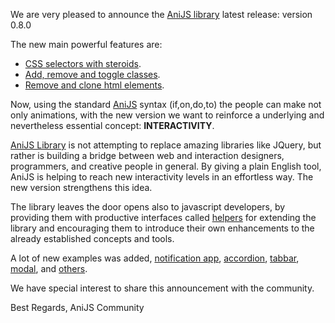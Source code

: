 We are very pleased to announce the [AniJS library](http://anijs.github.io/) latest release: version 0.8.0

The new main powerful features are:

- [CSS selectors with steroids](https://github.com/anijs/anijs/wiki/Selecting-html-elements).
- [Add, remove and toggle classes](https://github.com/anijs/anijs/wiki/Playing-with-CSS-classes).
- [Remove and clone html elements](https://github.com/anijs/anijs/wiki/Clone-and-remove).

Now, using the standard [AniJS](http://anijs.github.io/) syntax (if,on,do,to) the people can make not only animations, with the new version we want to reinforce a underlying and nevertheless essential concept: **INTERACTIVITY**. 

[AniJS Library](http://anijs.github.io/) is not attempting to replace amazing libraries like JQuery, but rather is building a bridge between web and interaction designers, programmers, and creative people in general. By giving a plain English tool, AniJS is helping to reach new interactivity levels in an effortless way. The new version strengthens this idea.

The library leaves the door opens also to javascript developers, by providing them with productive interfaces called [helpers](https://github.com/anijs/anijs/wiki/Clone-and-remove) for extending the library and encouraging them to introduce their own enhancements to the already established concepts and tools.

A lot of new examples was added, [notification app](http://codepen.io/darielnoel/full/EdueI/), [accordion](http://codepen.io/darielnoel/full/qvGEb/), [tabbar](http://codepen.io/darielnoel/full/uJLGb/), [modal](http://codepen.io/darielnoel/full/vpBhy/), and [others](http://anijs.github.io/#intro). 

We have special interest to share this announcement with the community.

Best Regards, AniJS Community
